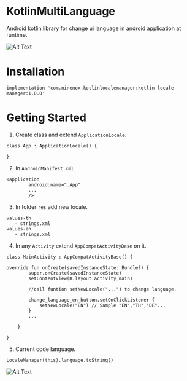 

# KotlinMultiLanguage
Android kotlin library for change ui language in android application at runtime.

![Alt Text](https://media.giphy.com/media/VEcDJtSPLjQ6X3NRbs/giphy.gif)


# Installation

```
implementation 'com.ninenox.kotlinlocalemanager:kotlin-locale-manager:1.0.0'
```

# Getting Started

1. Create class and extend `ApplicationLocale`.

```
class App : ApplicationLocale() {

}
```

2. In `AndroidManifest.xml`
```
<application
        android:name=".App"
        ...
        />
```

3. In folder `res` add new locale.

```
values-th
   - strings.xml
values-en
   - strings.xml
```

4. In any `Activity` extend `AppCompatActivityBase` on it.

```
class MainActivity : AppCompatActivityBase() {

override fun onCreate(savedInstanceState: Bundle?) {
        super.onCreate(savedInstanceState)
        setContentView(R.layout.activity_main)
        
        //call funtion setNewLocale("...") to change language.
        
        change_language_en_button.setOnClickListener {
            setNewLocale("EN") // Sample "EN","TH","DE"...
        }
        ...
        
    }
    
}
```
5. Current code language.
```
LocaleManager(this).language.toString()
```
        


![Alt Text](https://media.giphy.com/media/vFKqnCdLPNOKc/giphy.gif)

